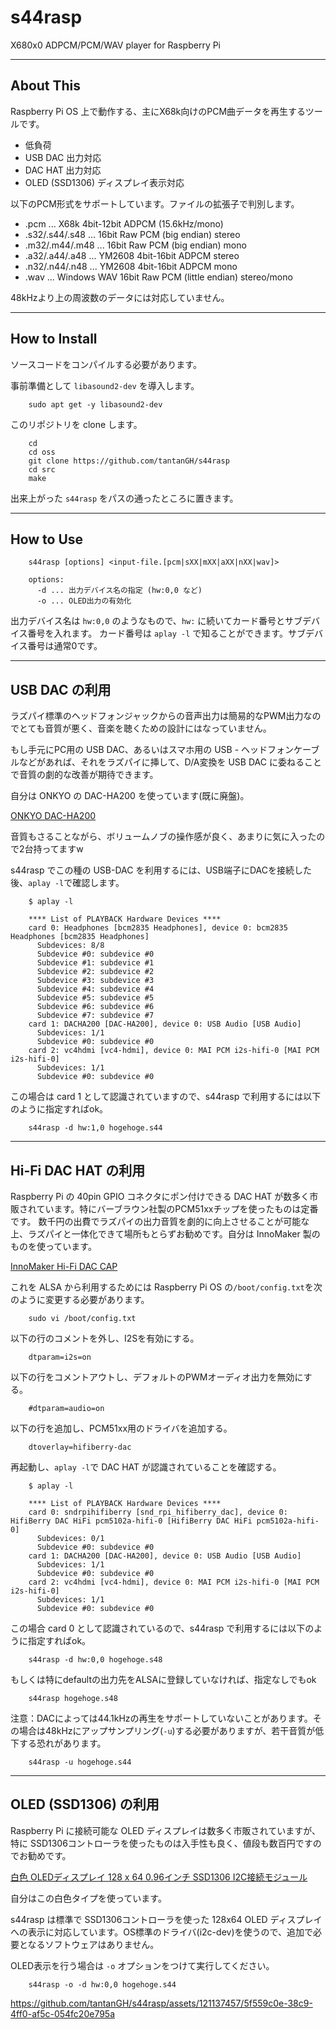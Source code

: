 # s44rasp

X680x0 ADPCM/PCM/WAV player for Raspberry Pi

---

## About This

Raspberry Pi OS 上で動作する、主にX68k向けのPCM曲データを再生するツールです。

- 低負荷
- USB DAC 出力対応
- DAC HAT 出力対応
- OLED (SSD1306) ディスプレイ表示対応

以下のPCM形式をサポートしています。ファイルの拡張子で判別します。

- .pcm ... X68k 4bit-12bit ADPCM (15.6kHz/mono)
- .s32/.s44/.s48 ... 16bit Raw PCM (big endian) stereo
- .m32/.m44/.m48 ... 16bit Raw PCM (big endian) mono
- .a32/.a44/.a48 ... YM2608 4bit-16bit ADPCM stereo
- .n32/.n44/.n48 ... YM2608 4bit-16bit ADPCM mono
- .wav ... Windows WAV 16bit Raw PCM (little endian) stereo/mono

48kHzより上の周波数のデータには対応していません。

---

## How to Install

ソースコードをコンパイルする必要があります。

事前準備として `libasound2-dev` を導入します。

        sudo apt get -y libasound2-dev

このリポジトリを clone します。

        cd
        cd oss
        git clone https://github.com/tantanGH/s44rasp
        cd src
        make

出来上がった `s44rasp` をパスの通ったところに置きます。

---

## How to Use

        s44rasp [options] <input-file.[pcm|sXX|mXX|aXX|nXX|wav]>

        options:
          -d ... 出力デバイス名の指定 (hw:0,0 など)
          -o ... OLED出力の有効化

出力デバイス名は `hw:0,0` のようなもので、`hw:` に続いてカード番号とサブデバイス番号を入れます。
カード番号は `aplay -l` で知ることができます。サブデバイス番号は通常0です。

---

## USB DAC の利用

ラズパイ標準のヘッドフォンジャックからの音声出力は簡易的なPWM出力なのでとても音質が悪く、音楽を聴くための設計にはなっていません。

もし手元にPC用の USB DAC、あるいはスマホ用の USB - ヘッドフォンケーブルなどがあれば、それをラズパイに挿して、D/A変換を USB DAC に委ねることで音質の劇的な改善が期待できます。

自分は ONKYO の DAC-HA200 を使っています(既に廃盤)。

[ONKYO DAC-HA200](https://www.jp.onkyo.com/audiovisual/headphone/dacha200/)

音質もさることながら、ボリュームノブの操作感が良く、あまりに気に入ったので2台持ってますw

s44rasp でこの種の USB-DAC を利用するには、USB端子にDACを接続した後、`aplay -l`で確認します。

        $ aplay -l

        **** List of PLAYBACK Hardware Devices ****
        card 0: Headphones [bcm2835 Headphones], device 0: bcm2835 Headphones [bcm2835 Headphones]
          Subdevices: 8/8
          Subdevice #0: subdevice #0
          Subdevice #1: subdevice #1
          Subdevice #2: subdevice #2
          Subdevice #3: subdevice #3
          Subdevice #4: subdevice #4
          Subdevice #5: subdevice #5
          Subdevice #6: subdevice #6
          Subdevice #7: subdevice #7
        card 1: DACHA200 [DAC-HA200], device 0: USB Audio [USB Audio]
          Subdevices: 1/1
          Subdevice #0: subdevice #0
        card 2: vc4hdmi [vc4-hdmi], device 0: MAI PCM i2s-hifi-0 [MAI PCM i2s-hifi-0]
          Subdevices: 1/1
          Subdevice #0: subdevice #0

この場合は card 1 として認識されていますので、s44rasp で利用するには以下のように指定すればok。

        s44rasp -d hw:1,0 hogehoge.s44

---

## Hi-Fi DAC HAT の利用

Raspberry Pi の 40pin GPIO コネクタにポン付けできる DAC HAT が数多く市販されています。特にバーブラウン社製のPCM51xxチップを使ったものは定番です。
数千円の出費でラズパイの出力音質を劇的に向上させることが可能な上、ラズパイと一体化できて場所もとらずお勧めです。自分は InnoMaker 製のものを使っています。

[InnoMaker Hi-Fi DAC CAP](https://www.amazon.co.jp/dp/B07TFHNPCB/)

これを ALSA から利用するためには Raspberry Pi OS の`/boot/config.txt`を次のように変更する必要があります。

        sudo vi /boot/config.txt

以下の行のコメントを外し、I2Sを有効にする。

        dtparam=i2s=on

以下の行をコメントアウトし、デフォルトのPWMオーディオ出力を無効にする。

        #dtparam=audio=on

以下の行を追加し、PCM51xx用のドライバを追加する。

        dtoverlay=hifiberry-dac

再起動し、`aplay -l`で DAC HAT が認識されていることを確認する。

        $ aplay -l

        **** List of PLAYBACK Hardware Devices ****
        card 0: sndrpihifiberry [snd_rpi_hifiberry_dac], device 0: HifiBerry DAC HiFi pcm5102a-hifi-0 [HifiBerry DAC HiFi pcm5102a-hifi-0]
          Subdevices: 0/1
          Subdevice #0: subdevice #0
        card 1: DACHA200 [DAC-HA200], device 0: USB Audio [USB Audio]
          Subdevices: 1/1
          Subdevice #0: subdevice #0
        card 2: vc4hdmi [vc4-hdmi], device 0: MAI PCM i2s-hifi-0 [MAI PCM i2s-hifi-0]
          Subdevices: 1/1
          Subdevice #0: subdevice #0        

この場合 card 0 として認識されているので、s44rasp で利用するには以下のように指定すればok。

        s44rasp -d hw:0,0 hogehoge.s48

もしくは特にdefaultの出力先をALSAに登録していなければ、指定なしでもok

        s44rasp hogehoge.s48

注意：DACによっては44.1kHzの再生をサポートしていないことがあります。その場合は48kHzにアップサンプリング(`-u`)する必要がありますが、若干音質が低下する恐れがあります。

        s44rasp -u hogehoge.s44

---

## OLED (SSD1306) の利用

Raspberry Pi に接続可能な OLED ディスプレイは数多く市販されていますが、特に SSD1306コントローラを使ったものは入手性も良く、値段も数百円ですのでお勧めです。

[白色 OLEDディスプレイ 128 x 64 0.96インチ SSD1306 I2C接続モジュール](https://www.amazon.co.jp/dp/B07S81LC8V/)

自分はこの白色タイプを使っています。

s44rasp は標準で SSD1306コントローラを使った 128x64 OLED ディスプレイへの表示に対応しています。OS標準のドライバ(i2c-dev)を使うので、追加で必要となるソフトウェアはありません。

OLED表示を行う場合は `-o` オプションをつけて実行してください。

        s44rasp -o -d hw:0,0 hogehoge.s44



https://github.com/tantanGH/s44rasp/assets/121137457/5f559c0e-38c9-4ff0-af5c-054fc20e795a

